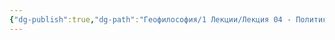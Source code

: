 ```yaml
---
{"dg-publish":true,"dg-path":"Геофилософия/1 Лекции/Лекция 04 - Политики заботы (Мортон и Харауэй)","permalink":"/geofilosofiya/1-lekczii/lekcziya-04-politiki-zaboty-morton-i-harauej/"}
---
```



